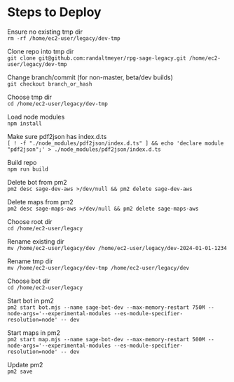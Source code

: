 # Steps to Deploy

Ensure no existing tmp dir
<br>
`rm -rf /home/ec2-user/legacy/dev-tmp`

Clone repo into tmp dir
<br>
`git clone git@github.com:randaltmeyer/rpg-sage-legacy.git /home/ec2-user/legacy/dev-tmp`

Change branch/commit (for non-master, beta/dev builds)
<br>
`git checkout branch_or_hash`

Choose tmp dir
<br>
`cd /home/ec2-user/legacy/dev-tmp`

Load node modules
<br>
`npm install`

Make sure pdf2json has index.d.ts
<br>
`[ ! -f "./node_modules/pdf2json/index.d.ts" ] && echo 'declare module "pdf2json";' > ./node_modules/pdf2json/index.d.ts`

Build repo
<br>
`npm run build`

Delete bot from pm2
<br>
`pm2 desc sage-dev-aws >/dev/null && pm2 delete sage-dev-aws`

Delete maps from pm2
<br>
`pm2 desc sage-maps-aws >/dev/null && pm2 delete sage-maps-aws`

Choose root dir
<br>
`cd /home/ec2-user/legacy`

Rename existing dir
<br>
`mv /home/ec2-user/legacy/dev /home/ec2-user/legacy/dev-2024-01-01-1234`

Rename tmp dir
<br/>
`mv /home/ec2-user/legacy/dev-tmp /home/ec2-user/legacy/dev`

Choose bot dir
<br>
`cd /home/ec2-user/legacy`

Start bot in pm2
<br>
`pm2 start bot.mjs --name sage-bot-dev --max-memory-restart 750M --node-args='--experimental-modules --es-module-specifier-resolution=node' -- dev`

Start maps in pm2
<br>
`pm2 start map.mjs --name sage-bot-dev --max-memory-restart 500M --node-args='--experimental-modules --es-module-specifier-resolution=node' -- dev`

Update pm2
<br>
`pm2 save`